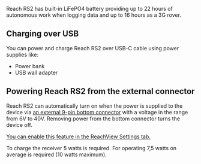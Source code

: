 Reach RS2 has built-in LiFePO4 battery providing up to 22 hours of autonomous work when logging data and up to 16 hours as a 3G rover. 

## Charging over USB

You can power and charge Reach RS2 over USB-C cable using power supplies like:

* Power bank
* USB wall adapter

## Powering Reach RS2 from the external connector

Reach RS2 can automatically turn on when the power is supplied to the device via [an external 9-pin bottom connector](../specs/#electrical-specs) with a voltage in the range from 6V to 40V. Removing power from the bottom connector turns the device off. 

[You can enable this feature in the ReachView Settings tab.](reachview/settings.md)

To charge the receiver 5 watts is required. For operating 7,5 watts on average is required (10 watts maximum). 
